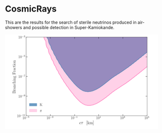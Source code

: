 # CosmicRays

This are the results for the search of sterile neutrinos produced in air-showers and possible detection in Super-Kamiokande.

![HNL_limit](HNL_limit.png)
